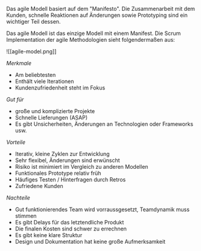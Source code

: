 Das agile Modell basiert auf dem "Manifesto". Die Zusammenarbeit mit dem Kunden, schnelle Reaktionen auf Änderungen sowie Prototyping sind ein wichtiger Teil dessen.

Das agile Modell ist das einzige Modell mit einem Manifest.
Die Scrum Implementation der agile Methodologien sieht folgendermaßen aus:

![[agile-model.png]]

*Merkmale*
- Am beliebtesten
- Enthält viele Iterationen
- Kundenzufriedenheit steht im Fokus

*Gut für*
- große und komplizierte Projekte
- Schnelle Lieferungen (ASAP)
- Es gibt Unsicherheiten, Änderungen an Technologien oder Frameworks usw.

*Vorteile*
- Iterativ, kleine Zyklen zur Entwicklung
- Sehr flexibel, Änderungen sind erwünscht
- Risiko ist minimiert im Vergleich zu anderen Modellen
- Funktionales Prototype relativ früh
- Häufiges Testen / Hinterfragen durch Retros
- Zufriedene Kunden

*Nachteile*
- Gut funktionierendes Team wird vorraussgesetzt, Teamdynamik muss stimmen
- Es gibt Delays für das letztendliche Produkt
- Die finalen Kosten sind schwer zu errechnen
- Es gibt keine klare Struktur
- Design und Dokumentation hat keine große Aufmerksamkeit